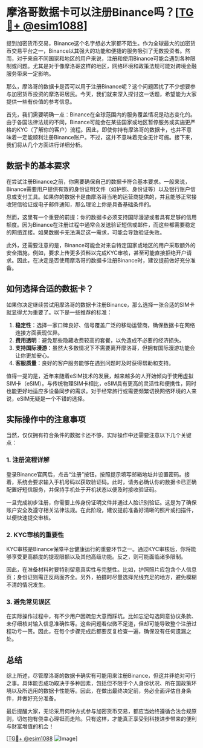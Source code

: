 # 摩洛哥数据卡可以注册Binance吗？[[TG💪+ @esim1088](https://t.me/s/esim1088)]

提到加密货币交易，Binance这个名字想必大家都不陌生。作为全球最大的加密货币交易平台之一，Binance以其强大的功能和便捷的服务吸引了无数投资者。然而，对于来自不同国家和地区的用户来说，注册和使用Binance可能会遇到各种限制或问题。尤其是对于像摩洛哥这样的地区，网络环境和政策法规可能对跨境金融服务带来一定影响。

那么，摩洛哥的数据卡是否可以用于注册Binance呢？这个问题困扰了不少想要参与加密货币投资的摩洛哥居民。今天，我们就来深入探讨这一话题，希望能为大家提供一些有价值的参考信息。

首先，我们需要明确一点：Binance在全球范围内的服务覆盖情况是动态变化的。由于各国法律法规的不同，Binance可能会在某些国家或地区暂停服务或实施更严格的KYC（了解你的客户）流程。因此，即使你持有摩洛哥的数据卡，也并不意味着一定能顺利注册Binance账户。不过，这并不意味着完全无计可施。接下来，我们将从几个方面进行详细分析。

## 数据卡的基本要求

在尝试注册Binance之前，你需要确保自己的数据卡符合基本要求。一般来说，Binance需要用户提供有效的身份证明文件（如护照、身份证等）以及银行账户信息或支付工具。如果你的数据卡是由摩洛哥当地的运营商提供的，并且能够正常接收短信验证或电子邮件通知，那么理论上你是具备基础条件的。

然而，这里有一个重要的前提：你的数据卡必须支持国际漫游或者具有足够的信用额度。因为Binance在注册过程中通常会发送验证短信或邮件，而这些都需要稳定的网络连接。如果数据卡无法满足这一需求，可能会导致验证失败。

此外，还需要注意的是，Binance可能会对来自特定国家或地区的用户采取额外的安全措施。例如，要求上传更多资料以完成KYC审核，甚至可能直接拒绝开户请求。因此，在决定是否使用摩洛哥的数据卡注册Binance时，建议提前做好充分准备。

## 如何选择合适的数据卡？

如果你决定继续尝试用摩洛哥的数据卡注册Binance，那么选择一张合适的SIM卡就显得尤为重要了。以下是一些推荐的标准：

1. **稳定性**：选择一家口碑良好、信号覆盖广泛的移动运营商，确保数据卡在网络连接方面表现优异。
2. **费用透明**：避免那些隐藏收费较高的套餐，以免造成不必要的经济损失。
3. **支持国际漫游**：虽然大多数情况下不需要离开摩洛哥，但拥有国际漫游功能会让你更加安心。
4. **客服质量**：良好的客户服务能够在遇到问题时及时获得帮助和支持。

值得一提的是，近年来随着eSIM技术的发展，越来越多的人开始倾向于使用虚拟SIM卡（eSIM）。与传统物理SIM卡相比，eSIM具有更高的灵活性和便携性，同时也能更好地适应多设备同步的需求。对于经常旅行或需要频繁切换网络环境的人来说，eSIM无疑是一个不错的选择。

## 实际操作中的注意事项

当然，仅仅拥有符合条件的数据卡还不够，实际操作中还需要注意以下几个关键点：

### 1. 注册流程详解

登录Binance官网后，点击“注册”按钮，按照提示填写邮箱地址并设置密码。接着，系统会要求输入手机号码以获取验证码。此时，请务必确认你的数据卡已正确配置好短信服务，并保持手机处于开机状态以便及时接收验证码。

一旦完成初步注册，你需要上传身份证明文件并通过人脸识别验证。这是为了确保账户安全及遵守相关法律法规。在此阶段，建议提前准备好清晰的照片或扫描件，以便快速提交审核。

### 2. KYC审核的重要性

KYC审核是Binance保障平台健康运行的重要环节之一。通过KYC审核后，你将能够享受更高额度的提现限额以及其他高级功能。反之，则可能面临诸多限制。

因此，在准备材料时要特别留意真实性与完整性。比如，护照照片应包含个人信息页；身份证则需正反两面齐全。另外，拍摄时尽量选择光线充足的地方，避免模糊不清的情况发生。

### 3. 避免常见误区

在实际操作过程中，有不少用户因疏忽大意而踩坑。比如忘记勾选同意协议条款、未仔细核对输入信息准确性等。这些问题看似微不足道，但却可能导致整个注册过程功亏一篑。因此，在每个步骤完成后都要反复检查一遍，确保没有任何遗漏之处。

## 总结

综上所述，尽管摩洛哥的数据卡确实有可能用来注册Binance，但这并非绝对可行之事。具体能否成功取决于多种因素，包括但不限于个人身份状况、所在国政策环境以及所选用的数据卡性能等。因此，在做出最终决定前，务必全面评估自身条件，并做好充分准备。

最后提醒大家，无论采用何种方式参与加密货币交易，都应当始终遵循合法合规原则，切勿抱有侥幸心理铤而走险。只有这样，才能真正享受到科技进步带来的便利与财富增值的机会！

[[TG💪+ @esim1088](https://t.me/s/esim1088) ![Image](https://i.postimg.cc/4NQfJmqS/Snipaste-2025-05-13-00-14-12.png)]